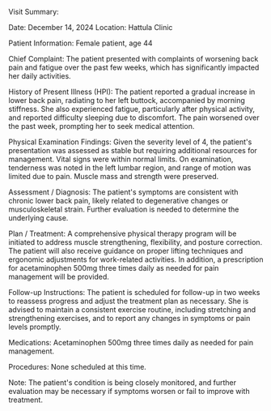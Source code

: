 Visit Summary:

Date: December 14, 2024
Location: Hattula Clinic

Patient Information:
Female patient, age 44

Chief Complaint:
The patient presented with complaints of worsening back pain and fatigue over the past few weeks, which has significantly impacted her daily activities.

History of Present Illness (HPI):
The patient reported a gradual increase in lower back pain, radiating to her left buttock, accompanied by morning stiffness. She also experienced fatigue, particularly after physical activity, and reported difficulty sleeping due to discomfort. The pain worsened over the past week, prompting her to seek medical attention.

Physical Examination Findings:
Given the severity level of 4, the patient's presentation was assessed as stable but requiring additional resources for management. Vital signs were within normal limits. On examination, tenderness was noted in the left lumbar region, and range of motion was limited due to pain. Muscle mass and strength were preserved.

Assessment / Diagnosis:
The patient's symptoms are consistent with chronic lower back pain, likely related to degenerative changes or musculoskeletal strain. Further evaluation is needed to determine the underlying cause.

Plan / Treatment:
A comprehensive physical therapy program will be initiated to address muscle strengthening, flexibility, and posture correction. The patient will also receive guidance on proper lifting techniques and ergonomic adjustments for work-related activities. In addition, a prescription for acetaminophen 500mg three times daily as needed for pain management will be provided.

Follow-up Instructions:
The patient is scheduled for follow-up in two weeks to reassess progress and adjust the treatment plan as necessary. She is advised to maintain a consistent exercise routine, including stretching and strengthening exercises, and to report any changes in symptoms or pain levels promptly.

Medications:
Acetaminophen 500mg three times daily as needed for pain management.

Procedures:
None scheduled at this time.

Note: The patient's condition is being closely monitored, and further evaluation may be necessary if symptoms worsen or fail to improve with treatment.